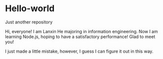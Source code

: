 # Hello-world
Just another repository


Hi, everyone!
I am Lanxin He majoring in information engineering. 
Now I am learning Node.js, hoping to have a satisfactory performance!
Glad to meet you!

I just made a little mistake, however, I guess I can figure it out in this way.